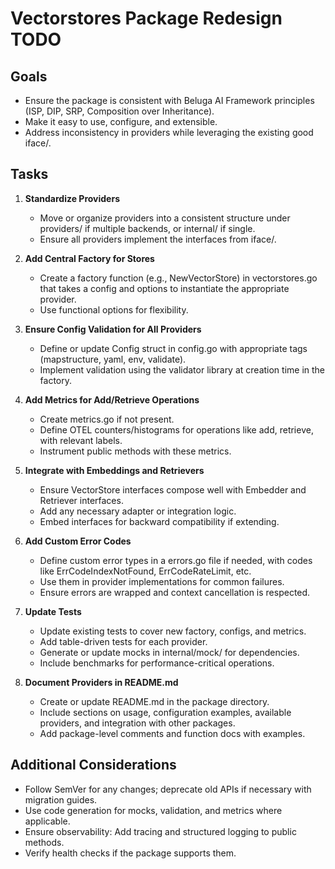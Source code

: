 # Vectorstores Package Redesign TODO

## Goals
- Ensure the package is consistent with Beluga AI Framework principles (ISP, DIP, SRP, Composition over Inheritance).
- Make it easy to use, configure, and extensible.
- Address inconsistency in providers while leveraging the existing good iface/.

## Tasks

1. **Standardize Providers**
   - Move or organize providers into a consistent structure under providers/ if multiple backends, or internal/ if single.
   - Ensure all providers implement the interfaces from iface/.

2. **Add Central Factory for Stores**
   - Create a factory function (e.g., NewVectorStore) in vectorstores.go that takes a config and options to instantiate the appropriate provider.
   - Use functional options for flexibility.

3. **Ensure Config Validation for All Providers**
   - Define or update Config struct in config.go with appropriate tags (mapstructure, yaml, env, validate).
   - Implement validation using the validator library at creation time in the factory.

4. **Add Metrics for Add/Retrieve Operations**
   - Create metrics.go if not present.
   - Define OTEL counters/histograms for operations like add, retrieve, with relevant labels.
   - Instrument public methods with these metrics.

5. **Integrate with Embeddings and Retrievers**
   - Ensure VectorStore interfaces compose well with Embedder and Retriever interfaces.
   - Add any necessary adapter or integration logic.
   - Embed interfaces for backward compatibility if extending.

6. **Add Custom Error Codes**
   - Define custom error types in a errors.go file if needed, with codes like ErrCodeIndexNotFound, ErrCodeRateLimit, etc.
   - Use them in provider implementations for common failures.
   - Ensure errors are wrapped and context cancellation is respected.

7. **Update Tests**
   - Update existing tests to cover new factory, configs, and metrics.
   - Add table-driven tests for each provider.
   - Generate or update mocks in internal/mock/ for dependencies.
   - Include benchmarks for performance-critical operations.

8. **Document Providers in README.md**
   - Create or update README.md in the package directory.
   - Include sections on usage, configuration examples, available providers, and integration with other packages.
   - Add package-level comments and function docs with examples.

## Additional Considerations
- Follow SemVer for any changes; deprecate old APIs if necessary with migration guides.
- Use code generation for mocks, validation, and metrics where applicable.
- Ensure observability: Add tracing and structured logging to public methods.
- Verify health checks if the package supports them.
